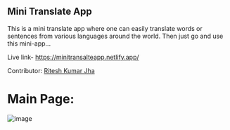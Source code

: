 ## Mini Translate App
<p>This is a mini translate app where one can easily translate words or sentences from various languages around the world. Then just go and use this mini-app...
</p>


Live link- https://minitransalteapp.netlify.app/

Contributor:
[Ritesh Kumar Jha](https://github.com/Riteshkumarjha98)

# Main Page:
![image](https://www.linkpicture.com/q/MiniTransalteApp.jpeg)

